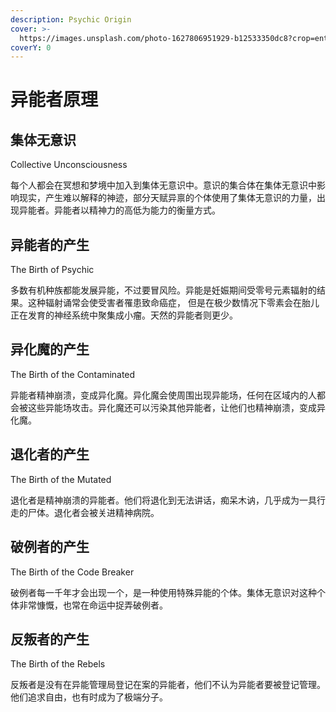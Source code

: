 ```yaml
---
description: Psychic Origin
cover: >-
  https://images.unsplash.com/photo-1627806951929-b12533350dc8?crop=entropy&cs=srgb&fm=jpg&ixid=MnwxOTcwMjR8MHwxfHNlYXJjaHw4fHxwc3ljaGljfGVufDB8fHx8MTY0OTUwODM5MA&ixlib=rb-1.2.1&q=85
coverY: 0
---
```


# 异能者原理

## 集体无意识&#x20;

Collective Unconsciousness

每个人都会在冥想和梦境中加入到集体无意识中。意识的集合体在集体无意识中影响现实，产生难以解释的神迹，部分天赋异禀的个体使用了集体无意识的力量，出现异能者。异能者以精神力的高低为能力的衡量方式。

## 异能者的产生&#x20;

The Birth of Psychic

多数有机种族都能发展异能，不过要冒风险。异能是妊娠期间受零号元素辐射的结果。这种辐射诵常会使受害者罹患致命癌症， 但是在极少数情况下零素会在胎儿正在发育的神经系统中聚集成小瘤。天然的异能者则更少。

## 异化魔的产生&#x20;

The Birth of the Contaminated

异能者精神崩溃，变成异化魔。异化魔会使周围出现异能场，任何在区域内的人都会被这些异能场攻击。异化魔还可以污染其他异能者，让他们也精神崩溃，变成异化魔。

## 退化者的产生&#x20;

The Birth of the Mutated

退化者是精神崩溃的异能者。他们将退化到无法讲话，痴呆木讷，几乎成为一具行走的尸体。退化者会被关进精神病院。

## 破例者的产生

The Birth of the Code Breaker

破例者每一千年才会出现一个，是一种使用特殊异能的个体。集体无意识对这种个体非常慷慨，也常在命运中捉弄破例者。

## 反叛者的产生&#x20;

The Birth of the Rebels

反叛者是没有在异能管理局登记在案的异能者，他们不认为异能者要被登记管理。他们追求自由，也有时成为了极端分子。
